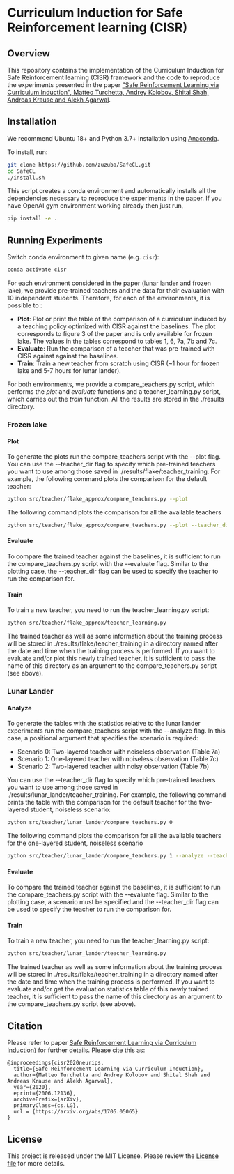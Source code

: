 # Curriculum Induction for Safe Reinforcement learning (CISR)

## Overview

This repository contains the implementation of the Curriculum Induction for Safe Reinforcement learning (CISR) framework and the code to reproduce the experiments presented in the paper ["Safe Reinforcement Learning via Curriculum Induction", Matteo Turchetta, Andrey Kolobov, Shital Shah, Andreas Krause and Alekh Agarwal](https://arxiv.org/abs/2006.12136).

## Installation

We recommend Ubuntu 18+ and Python 3.7+ installation using [Anaconda](https://www.anaconda.com/products/individual#downloads).

To install, run:

```bash
git clone https://github.com/zuzuba/SafeCL.git
cd SafeCL
./install.sh
```

This script creates a conda environment and automatically installs all the dependencies necessary to reproduce the experiments in the paper. If you have OpenAI gym environment working already then just run,

```bash
pip install -e .
```

## Running Experiments

Switch conda environment to given name (e.g. `cisr`):

```bash
conda activate cisr
```

For each environment considered in the paper (lunar lander and frozen lake), we provide pre-trained teachers and the data for their evaluation with 10
independent students. Therefore, for each of the environments, it is possible to :

   - **Plot**: Plot or print the table of the comparison of a curriculum induced by a teaching policy optimized with CISR against the baselines. The plot corresponds to figure 3 of the paper and is only available for frozen lake. The values in the tables correspond to tables 1, 6, 7a, 7b and 7c.
   - **Evaluate**: Run the comparison of a teacher that was pre-trained with CISR against against the baselines.
   - **Train**: Train a new teacher from scratch using CISR (~1 hour for frozen lake and 5-7 hours for lunar lander).

For both environments, we provide a compare\_teachers.py script, which
 performs the *plot* and *evaluate* functions and a teacher\_learning.py script, which carries out the *train* function. All the results are stored in the ./results directory.

### Frozen lake

#### Plot

To generate the plots run the compare\_teachers script with the --plot flag. You can use the --teacher\_dir flag to specify which pre-trained teachers you want to use among those saved in ./results/flake/teacher_training. For example, the following command plots the comparison for the default teacher:

```bash
python src/teacher/flake_approx/compare_teachers.py --plot
```

The following command plots the comparison for all the available teachers

```bash
python src/teacher/flake_approx/compare_teachers.py --plot --teacher_dir 03_06_20__11_46_57 03_06_20__12_20_36 02_06_20__11_46_57
```

#### Evaluate

To compare the trained teacher against the baselines, it is sufficient to run the compare\_teachers.py script with the --evaluate flag. Similar to the plotting case, the --teacher_dir flag can be used to specify the teacher to run the comparison for.

#### Train

To train a new teacher, you need to run the teacher\_learning.py script:

```bash
python src/teacher/flake_approx/teacher_learning.py
```

The trained teacher as well as some information about the training process will be stored in ./results/flake/teacher_training in a directory named after the date and time when the training process is performed. If you want to evaluate and/or plot this newly trained teacher, it is sufficient to pass the name of this directory as an argument to the compare\_teachers.py script (see above).

### Lunar Lander

#### Analyze

To generate the tables with the statistics relative to the lunar lander experiments run the compare\_teachers script with the --analyze flag. In this case, a positional argument that specifies the scenario is required:

 - Scenario 0: Two-layered teacher with noiseless observation (Table 7a)
 - Scenario 1: One-layered teacher with noiseless observation  (Table 7c)
 - Scenario 2: Two-layered teacher with noisy observation (Table 7b)

You can use the --teacher\_dir flag to specify which pre-trained teachers you want to use among those saved in ./results/lunar\_lander/teacher_training. For example, the following command prints the table with the comparison for the default teacher for the two-layered student, noiseless scenario:

```bash
python src/teacher/lunar_lander/compare_teachers.py 0
```

The following command plots the comparison for all the available teachers for the one-layered student, noiseless scenario

```bash
python src/teacher/lunar_lander/compare_teachers.py 1 --analyze --teacher_dir 03_06_20__18_24_43 01_06_20__16_10_17 09_06_20__19_21_22
```

#### Evaluate

To compare the trained teacher against the baselines, it is sufficient to run the compare\_teachers.py script with the --evaluate flag. Similar to the plotting case, a scenario must be specified and the --teacher_dir flag can be used to specify the teacher to run the comparison for.

#### Train

To train a new teacher, you need to run the teacher\_learning.py script:

```bash
python src/teacher/lunar_lander/teacher_learning.py
```

The trained teacher as well as some information about the training process will be stored in ./results/flake/teacher_training in a directory named after the date and time when the training process is performed. If you want to evaluate and/or get the evaluation statistics table of this newly trained teacher, it is sufficient to pass the name of this directory as an argument to the compare\_teachers.py script (see above).

## Citation

Please refer to paper [Safe Reinforcement Learning via Curriculum Induction)](https://arxiv.org/abs/2006.12136) for further details. Please cite this as:

```
@inproceedings{cisr2020neurips,
  title={Safe Reinforcement Learning via Curriculum Induction},
  author={Matteo Turchetta and Andrey Kolobov and Shital Shah and Andreas Krause and Alekh Agarwal},
  year={2020},
  eprint={2006.12136},
  archivePrefix={arXiv},
  primaryClass={cs.LG},
  url = {https://arxiv.org/abs/1705.05065}
}
```

## License

This project is released under the MIT License. Please review the [License file](LICENSE.txt) for more details.

